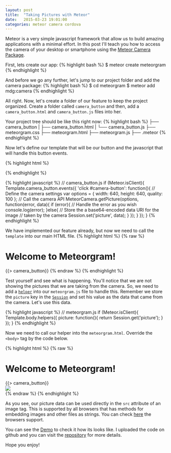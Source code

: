 ```yaml
---
layout: post
title:  "Taking Pictures with Meteor"
date:   2015-03-23 19:01:00
categories: meteor camera cordova
---
```


Meteor is a very simple javascript framework that allow us to build amazing applications with a minimal effort. In this post I'll teach you how to access the camera of your desktop or smartphone using the [Meteor Camera Package](https://github.com/meteor/mobile-packages/tree/master/packages/mdg:camera).

First, lets create our app:
{% highlight bash %}
$ meteor create meteorgram
{% endhighlight %}


And before we go any further, let's jump to our project folder and add the camera package:
{% highlight bash %}
$ cd meteorgram
$ meteor add mdg:camera
{% endhighlight %}


All right. Now, let's create a folder of our feature to keep the project organized. Create a folder called `camera_button` and  then, add a `camera_button.html` and `camera_button.js` files into her.

Your project tree should be like this right now:
{% highlight bash %}
├── camera_button
|   ├── camera_button.html
|   └── camera_button.js
├── meteorgram.css
├── meteorgram.html
├── meteorgram.js
├── .meteor
{% endhighlight %}


Now let's define our template that will be our button and the javascript that will handle this button events.

{% highlight html %}
<!-- camera_button.html -->
<template name="camera_button">
  <button id="camera-button">Take a Picture!</button>
</template>
{% endhighlight %}

{% highlight javascript %}
// camera_button.js
if (Meteor.isClient){
  Template.camera_button.events({
    'click #camera-button': function(){
      // Define the camera settings
      var options = {
        width: 640,
        height: 640,
        quality: 100
      };
      // Call the camera API
      MeteorCamera.getPicture(options, function(error, data){
        if (error){
          // Handle the error as you wish
          console.log(error);
        }else{
          // Store the a base64-encoded data URI for the image
          // taken by the camera
          Session.set('picture', data);
        }
      });
    }
  });
}
{% endhighlight %}

We have implemented our feature already, but now we need to call
the `template` into our main HTML file.
{% highlight html %}
{% raw %}
<!-- meteorgram.html -->
<head>
  <title>Meteorgram</title>
</head>
<body>
  <h1>Welcome to Meteorgram!</h1>
  {{> camera_button}}
</body>
{% endraw %}
{% endhighlight %}

Test yourself and see what is happening. You'll notice that we are
not showing the pictures that we are taking from the camera. So, we need to add a [`helper`](http://docs.meteor.com/#/full/template_helpers) into our `meteorgram.js` file to handle this. Remember we store the `picture` key in the [`Session`](http://docs.meteor.com/#/full/session) and set his value as the data that came from the camera. Let's use this data.

{% highlight javascript %}
// meteorgram.js
if (Meteor.isClient){
  Template.body.helpers({
    picture: function(){
      return Session.get('picture');
    }
  });
}
{% endhighlight %}

Now we need to call our helper into the `meteorgram.html`. Override the `<body>` tag by the code below.

{% highlight html %}
{% raw %}
<!-- meteorgram.html -->
<body>
  <h1>Welcome to Meteorgram!</h1>
  {{> camera_button}}
  <div id="picture">
    <img src={{picture}}>
  </div>
</body>
{% endraw %}
{% endhighlight %}

As you see, our picture data can be used directly in the `src` attribute of an image tag. This is supported by all browsers that has methods for embedding images and other files as strings. You can check [here](http://caniuse.com/#search=Data%20URI) the browsers support.

You can see the [Demo](http://meteorgramdemo.meteor.com/) to check it how its looks like. I uploaded the code on github and you can visit the [repository](https://github.com/lnmunhoz/meteorgram) for more details.

Hope you enjoy!
